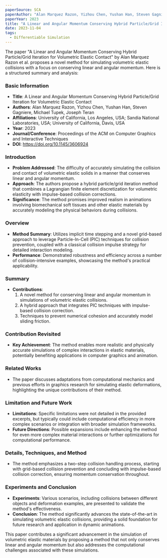 ```yaml
---
paperSource: SCA
paperAuthor: "Alan Marquez Razon, Yizhou Chen, Yushan Han, Steven Gagniere, Michael Tupek, Joseph Teran"
paperYear: 2023
title: "A Linear and Angular Momentum Conserving Hybrid Particle/Grid Iteration for Volumetric Elastic Contact"
date: 2023-11-04
tags: 
  - Differentiable Simulation
---
```


The paper "A Linear and Angular Momentum Conserving Hybrid Particle/Grid Iteration for Volumetric Elastic Contact" by Alan Marquez Razon et al. proposes a novel method for simulating volumetric elastic collisions with a focus on conserving linear and angular momentum. Here is a structured summary and analysis:
<!-- more -->

### Basic Information
- **Title**: A Linear and Angular Momentum Conserving Hybrid Particle/Grid Iteration for Volumetric Elastic Contact
- **Authors**: Alan Marquez Razon, Yizhou Chen, Yushan Han, Steven Gagniere, Michael Tupek, Joseph Teran
- **Affiliations**: University of California, Los Angeles, USA; Sandia National Laboratories, USA; University of California, Davis, USA
- **Year**: 2023
- **Journal/Conference**: Proceedings of the ACM on Computer Graphics and Interactive Techniques
- **DOI**: https://doi.org/10.1145/3606924

### Introduction
- **Problem Addressed**: The difficulty of accurately simulating the collision and contact of volumetric elastic solids in a manner that conserves linear and angular momentum.
- **Approach**: The authors propose a hybrid particle/grid iteration method that combines a Lagrangian finite element discretization for volumetric elasticity with impulse-based collision corrections.
- **Significance**: The method promises improved realism in animations involving biomechanical soft tissues and other elastic materials by accurately modeling the physical behaviors during collisions.

### Overview
- **Method Summary**: Utilizes implicit time stepping and a novel grid-based approach to leverage Particle-In-Cell (PIC) techniques for collision prevention, coupled with a classical collision impulse strategy for detailed interaction modeling.
- **Performance**: Demonstrated robustness and efficiency across a number of collision-intensive examples, showcasing the method's practical applicability.

### Summary
- **Contributions**:
  1. A novel method for conserving linear and angular momentum in simulations of volumetric elastic collisions.
  2. A hybrid approach that integrates PIC techniques with impulse-based collision correction.
  3. Techniques to prevent numerical cohesion and accurately model sliding friction.

### Contribution Revisited
- **Key Achievement**: The method enables more realistic and physically accurate simulations of complex interactions in elastic materials, potentially benefiting applications in computer graphics and animation.

### Related Works
- The paper discusses adaptations from computational mechanics and previous efforts in graphics research for simulating elastic deformations, highlighting the unique contributions of their method.

### Limitation and Future Work
- **Limitations**: Specific limitations were not detailed in the provided excerpts, but typically could include computational efficiency in more complex scenarios or integration with broader simulation frameworks.
- **Future Directions**: Possible expansions include enhancing the method for even more complex material interactions or further optimizations for computational performance.

### Details, Techniques, and Method
- The method emphasizes a two-step collision handling process, starting with grid-based collision prevention and concluding with impulse-based collision correction, ensuring momentum conservation throughout.

### Experiments and Conclusion
- **Experiments**: Various scenarios, including collisions between different objects and deformation examples, are presented to validate the method's effectiveness.
- **Conclusion**: The method significantly advances the state-of-the-art in simulating volumetric elastic collisions, providing a solid foundation for future research and application in dynamic animations.

This paper contributes a significant advancement in the simulation of volumetric elastic materials by proposing a method that not only conserves linear and angular momentum but also addresses the computational challenges associated with these simulations.